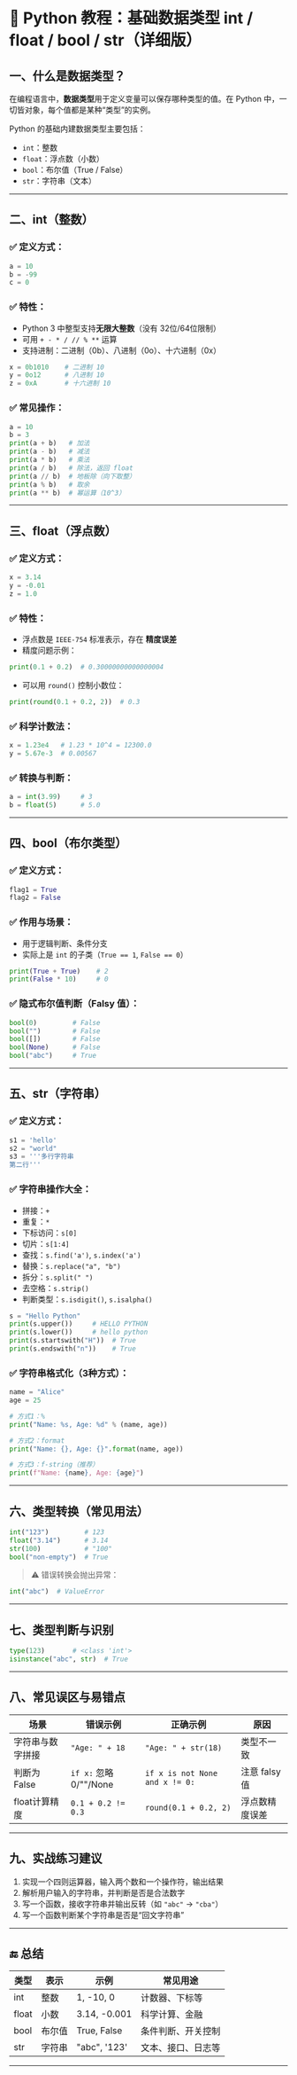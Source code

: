 
# 📘 Python 教程：基础数据类型 int / float / bool / str（详细版）



## 一、什么是数据类型？

在编程语言中，**数据类型**用于定义变量可以保存哪种类型的值。在 Python 中，一切皆对象，每个值都是某种“类型”的实例。

Python 的基础内建数据类型主要包括：

- `int`：整数
- `float`：浮点数（小数）
- `bool`：布尔值（True / False）
- `str`：字符串（文本）

---

## 二、int（整数）

### ✅ 定义方式：

```python
a = 10
b = -99
c = 0
```

### ✅ 特性：

- Python 3 中整型支持**无限大整数**（没有 32位/64位限制）
- 可用 `+ - * / // % **` 运算
- 支持进制：二进制（0b）、八进制（0o）、十六进制（0x）

```python
x = 0b1010    # 二进制 10
y = 0o12      # 八进制 10
z = 0xA       # 十六进制 10
```

### ✅ 常见操作：

```python
a = 10
b = 3
print(a + b)   # 加法
print(a - b)   # 减法
print(a * b)   # 乘法
print(a / b)   # 除法，返回 float
print(a // b)  # 地板除（向下取整）
print(a % b)   # 取余
print(a ** b)  # 幂运算（10^3）
```

---

## 三、float（浮点数）

### ✅ 定义方式：

```python
x = 3.14
y = -0.01
z = 1.0
```

### ✅ 特性：

- 浮点数是 `IEEE-754` 标准表示，存在 **精度误差**
- 精度问题示例：

```python
print(0.1 + 0.2)  # 0.30000000000000004
```

- 可以用 `round()` 控制小数位：

```python
print(round(0.1 + 0.2, 2))  # 0.3
```

### ✅ 科学计数法：

```python
x = 1.23e4   # 1.23 * 10^4 = 12300.0
y = 5.67e-3  # 0.00567
```

### ✅ 转换与判断：

```python
a = int(3.99)     # 3
b = float(5)      # 5.0
```

---

## 四、bool（布尔类型）

### ✅ 定义方式：

```python
flag1 = True
flag2 = False
```

### ✅ 作用与场景：

- 用于逻辑判断、条件分支
- 实际上是 `int` 的子类（`True == 1`, `False == 0`）

```python
print(True + True)    # 2
print(False * 10)     # 0
```

### ✅ 隐式布尔值判断（Falsy 值）：

```python
bool(0)         # False
bool("")        # False
bool([])        # False
bool(None)      # False
bool("abc")     # True
```

---

## 五、str（字符串）

### ✅ 定义方式：

```python
s1 = 'hello'
s2 = "world"
s3 = '''多行字符串
第二行'''
```

### ✅ 字符串操作大全：

- 拼接：`+`  
- 重复：`*`  
- 下标访问：`s[0]`  
- 切片：`s[1:4]`  
- 查找：`s.find('a')`, `s.index('a')`  
- 替换：`s.replace("a", "b")`  
- 拆分：`s.split(" ")`  
- 去空格：`s.strip()`  
- 判断类型：`s.isdigit()`, `s.isalpha()`  

```python
s = "Hello Python"
print(s.upper())     # HELLO PYTHON
print(s.lower())     # hello python
print(s.startswith("H"))  # True
print(s.endswith("n"))    # True
```

### ✅ 字符串格式化（3种方式）：

```python
name = "Alice"
age = 25

# 方式1：%
print("Name: %s, Age: %d" % (name, age))

# 方式2：format
print("Name: {}, Age: {}".format(name, age))

# 方式3：f-string（推荐）
print(f"Name: {name}, Age: {age}")
```

---

## 六、类型转换（常见用法）

```python
int("123")         # 123
float("3.14")      # 3.14
str(100)           # "100"
bool("non-empty")  # True
```

> ⚠️ 错误转换会抛出异常：
```python
int("abc")  # ValueError
```

---

## 七、类型判断与识别

```python
type(123)       # <class 'int'>
isinstance("abc", str)  # True
```

---

## 八、常见误区与易错点

| 场景 | 错误示例 | 正确示例 | 原因 |
|------|-----------|-----------|--------|
| 字符串与数字拼接 | `"Age: " + 18` | `"Age: " + str(18)` | 类型不一致 |
| 判断为False | `if x:` 忽略0/""/None | `if x is not None and x != 0:` | 注意 falsy 值 |
| float计算精度 | `0.1 + 0.2 != 0.3` | `round(0.1 + 0.2, 2)` | 浮点数精度误差 |

---

## 九、实战练习建议

1. 实现一个四则运算器，输入两个数和一个操作符，输出结果  
2. 解析用户输入的字符串，并判断是否是合法数字  
3. 写一个函数，接收字符串并输出反转（如 `"abc"` → `"cba"`）  
4. 写一个函数判断某个字符串是否是“回文字符串”  

---

## 🔚 总结

| 类型 | 表示 | 示例 | 常见用途 |
|------|------|------|----------|
| int  | 整数 | 1, -10, 0 | 计数器、下标等 |
| float | 小数 | 3.14, -0.001 | 科学计算、金融 |
| bool | 布尔值 | True, False | 条件判断、开关控制 |
| str | 字符串 | "abc", '123' | 文本、接口、日志等 |

---
